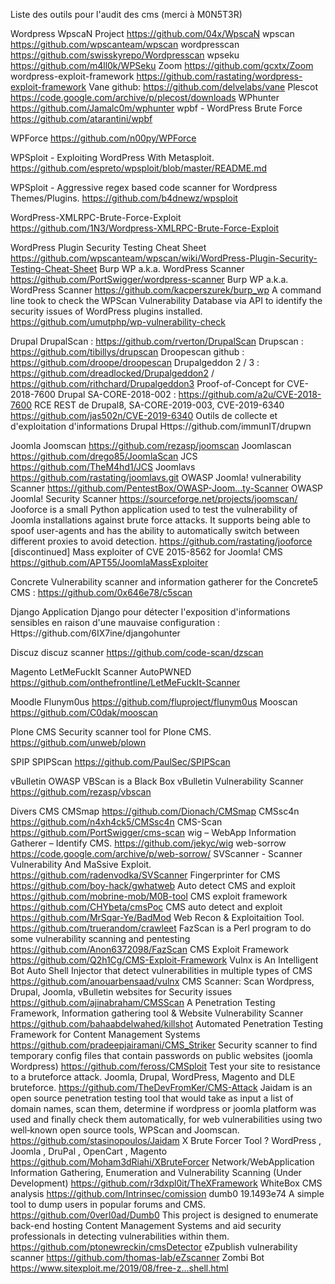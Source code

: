 Liste des outils pour l'audit des cms (merci à M0N5T3R)

Wordpress
 WpscaN Project https://github.com/04x/WpscaN
 wpscan https://github.com/wpscanteam/wpscan
 wordpresscan https://github.com/swisskyrepo/Wordpresscan
 wpseku https://github.com/m4ll0k/WPSeku
 Zoom https://github.com/gcxtx/Zoom
 wordpress-exploit-framework https://github.com/rastating/wordpress-exploit-framework
 Vane github: https://github.com/delvelabs/vane
 Plescot https://code.google.com/archive/p/plecost/downloads
 WPhunter https://github.com/Jamalc0m/wphunter
 wpbf - WordPress Brute Force https://github.com/atarantini/wpbf

WPForce https://github.com/n00py/WPForce

WPSploit - Exploiting WordPress With Metasploit. https://github.com/espreto/wpsploit/blob/master/README.md

WPSploit - Aggressive regex based code scanner for Wordpress Themes/Plugins. https://github.com/b4dnewz/wpsploit

WordPress-XMLRPC-Brute-Force-Exploit https://github.com/1N3/Wordpress-XMLRPC-Brute-Force-Exploit

WordPress Plugin Security Testing Cheat Sheet https://github.com/wpscanteam/wpscan/wiki/WordPress-Plugin-Security-Testing-Cheat-Sheet
Burp WP a.k.a. WordPress Scanner https://github.com/PortSwigger/wordpress-scanner
Burp WP a.k.a. WordPress Scanner https://github.com/kacperszurek/burp_wp
A command line took to check the WPScan Vulnerability Database via API to identify the security issues of WordPress plugins installed. https://github.com/umutphp/wp-vulnerability-check


Drupal
DrupalScan : https://github.com/rverton/DrupalScan
Drupscan : https://github.com/tibillys/drupscan
Droopescan github : https://github.com/droope/droopescan
Drupalgeddon 2 / 3 : https://github.com/dreadlocked/Drupalgeddon2 / https://github.com/rithchard/Drupalgeddon3
Proof-of-Concept for CVE-2018-7600 Drupal SA-CORE-2018-002 : https://github.com/a2u/CVE-2018-7600
RCE REST de Drupal8, SA-CORE-2019-003, CVE-2019-6340 https://github.com/jas502n/CVE-2019-6340
Outils de collecte et d'exploitation d'informations Drupal Https://github.com/immunIT/drupwn

Joomla
Joomscan https://github.com/rezasp/joomscan
Joomlascan https://github.com/drego85/JoomlaScan
JCS https://github.com/TheM4hd1/JCS
Joomlavs https://github.com/rastating/joomlavs.git
OWASP Joomla! vulnerability Scanner https://github.com/PentestBox/OWASP-Joom...ty-Scanner
OWASP Joomla! Security Scanner https://sourceforge.net/projects/joomscan/
Jooforce is a small Python application used to test the vulnerability of Joomla installations against brute force attacks. It supports being able to spoof user-agents and has the ability to automatically switch between different proxies to avoid detection. https://github.com/rastating/jooforce
[discontinued] Mass exploiter of CVE 2015-8562 for Joomla! CMS https://github.com/APT55/JoomlaMassExploiter

Concrete
Vulnerability scanner and information gatherer for the Concrete5 CMS : https://github.com/0x646e78/c5scan

Django
Application Django pour détecter l'exposition d'informations sensibles en raison d'une mauvaise configuration : Https://github.com/6IX7ine/djangohunter

Discuz
discuz scanner https://github.com/code-scan/dzscan

Magento
LetMeFuckIt Scanner AutoPWNED https://github.com/onthefrontline/LetMeFuckIt-Scanner

Moodle
Flunym0us https://github.com/fluproject/flunym0us
Mooscan https://github.com/C0dak/mooscan

Plone CMS
Security scanner tool for Plone CMS. https://github.com/unweb/plown

SPIP
SPIPScan https://github.com/PaulSec/SPIPScan

vBulletin
OWASP VBScan is a Black Box vBulletin Vulnerability Scanner https://github.com/rezasp/vbscan

Divers CMS
CMSmap https://github.com/Dionach/CMSmap
CMSsc4n https://github.com/n4xh4ck5/CMSsc4n
CMS-Scan https://github.com/PortSwigger/cms-scan
wig – WebApp Information Gatherer – Identify CMS. https://github.com/jekyc/wig
web-sorrow https://code.google.com/archive/p/web-sorrow/
SVScanner - Scanner Vulnerability And MaSsive Exploit. https://github.com/radenvodka/SVScanner
Fingerprinter for CMS https://github.com/boy-hack/gwhatweb
Auto detect CMS and exploit https://github.com/mobrine-mob/M0B-tool
CMS exploit framework https://github.com/CHYbeta/cmsPoc
CMS auto detect and exploit https://github.com/MrSqar-Ye/BadMod
Web Recon & Exploitaition Tool. https://github.com/truerandom/crawleet
FazScan is a Perl program to do some vulnerability scanning and pentesting https://github.com/Anon6372098/FazScan
CMS Exploit Framework https://github.com/Q2h1Cg/CMS-Exploit-Framework
Vulnx is An Intelligent Bot Auto Shell Injector that detect vulnerabilities in multiple types of CMS https://github.com/anouarbensaad/vulnx
CMS Scanner: Scan Wordpress, Drupal, Joomla, vBulletin websites for Security issues https://github.com/ajinabraham/CMSScan
A Penetration Testing Framework, Information gathering tool & Website Vulnerability Scanner https://github.com/bahaabdelwahed/killshot
Automated Penetration Testing Framework for Content Management Systems https://github.com/pradeepjairamani/CMS_Striker
Security scanner to find temporary config files that contain passwords on public websites (joomla Wordpress) https://github.com/feross/CMSploit
Test your site to resistance to a bruteforce attack. Joomla, Drupal, WordPress, Magento and DLE bruteforce. https://github.com/TheDevFromKer/CMS-Attack
Jaidam is an open source penetration testing tool that would take as input a list of domain names, scan them, determine if wordpress or joomla platform was used and finally check them automatically, for web vulnerabilities using two well‐known open source tools, WPScan and Joomscan. https://github.com/stasinopoulos/Jaidam
X Brute Forcer Tool ? WordPress , Joomla , DruPal , OpenCart , Magento https://github.com/Moham3dRiahi/XBruteForcer
Network/WebApplication Information Gathering, Enumeration and Vulnerability Scanning (Under Development) https://github.com/r3dxpl0it/TheXFramework
WhiteBox CMS analysis https://github.com/Intrinsec/comission
dumb0 19.1493e74 A simple tool to dump users in popular forums and CMS. https://github.com/0verl0ad/Dumb0
This project is designed to enumerate back-end hosting Content Management Systems and aid security professionals in detecting vulnerabilities within them. https://github.com/ptonewreckin/cmsDetector
eZpublish vulnerability scanner https://github.com/thomas-lab/eZscanner
Zombi Bot https://www.sitexploit.me/2019/08/free-z...shell.html
